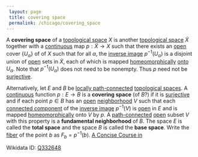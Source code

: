 ```yaml
---
 layout: page
 title: covering space
 permalink: /chicago/covering_space
---
```


A **covering space** of a [topological space](https://mathgloss.github.io/MathGloss/chicago/topological_space) $X$ is another [topological space](https://mathgloss.github.io/MathGloss/chicago/topological_space) $\tilde X$ together with a [continuous](https://mathgloss.github.io/MathGloss/chicago/continuous) map $p:\tilde X\to X$ such that there exists an [open](https://mathgloss.github.io/MathGloss/chicago/open) cover $\{U_\alpha\}$ of of $X$ such that for all $\alpha$, the [inverse image](https://mathgloss.github.io/MathGloss/chicago/inverse_image) $p^{-1}(U_\alpha)$ is a disjoint union of [open](https://mathgloss.github.io/MathGloss/chicago/open) sets in $\tilde X$, each of which is mapped [homeomorphically](https://mathgloss.github.io/MathGloss/chicago/homeomorphism) [onto](https://mathgloss.github.io/MathGloss/chicago/surjective) $U_\alpha$. Note that $p^{-1}(U_\alpha)$ does not need to be nonempty. Thus $p$ need not be [surjective](https://mathgloss.github.io/MathGloss/chicago/surjective). [](https://mathgloss.github.io/MathGloss/chicago/Algebraic_Topology)

Alternatively, let $E$ and $B$ be [locally path-connected](https://mathgloss.github.io/MathGloss/chicago/locally_path-connected) [topological spaces](https://mathgloss.github.io/MathGloss/chicago/topological_space). A [continuous](https://mathgloss.github.io/MathGloss/chicago/continuous) function $p:E\to B$ is a **covering space** (of $B$?) if it is [surjective](https://mathgloss.github.io/MathGloss/chicago/surjective) and if each point $p\in B$ has an [open](https://mathgloss.github.io/MathGloss/chicago/open) [neighborhood](https://mathgloss.github.io/MathGloss/chicago/neighborhood) $V$ such that each [connected component](https://mathgloss.github.io/MathGloss/chicago/connected_component) of the [inverse image](https://mathgloss.github.io/MathGloss/chicago/inverse_image) $p^{-1}(V)$ is [open](https://mathgloss.github.io/MathGloss/chicago/open) in $E$ and is mapped [homeomorphically](https://mathgloss.github.io/MathGloss/chicago/##############homeomorphically) onto $V$ by $p$. A [path-connected](https://mathgloss.github.io/MathGloss/chicago/path-connected) [open](https://mathgloss.github.io/MathGloss/chicago/open) subset $V$ with this property is a **fundamental neighborhood** of $B$. The space $E$ is called the **total space** and the space $B$ is called the **base space**.  Write the [fiber](https://mathgloss.github.io/MathGloss/chicago/fiber) of the point $b$ as $F_b = p^{-1}(b)$. [A Concise Course in ](https://mathgloss.github.io/MathGloss/chicago/A_Concise_Course_in_###################)

Wikidata ID: [Q332648](https://www.wikidata.org/wiki/Q332648)